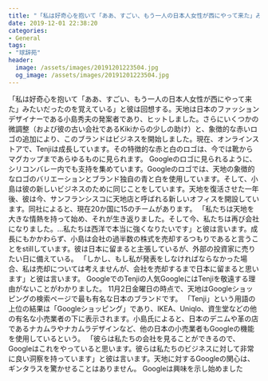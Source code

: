 ```yaml
---
title: "「私は好奇心を抱いて「ああ、すごい、もう一人の日本人女性が西にやって来た」みたいだったのを覚えている」と彼は回想する。"
date: 2019-12-01 22:38:20
categories:
- General
tags:
- "球辞苑"
header:
  image: /assets/images/20191201223504.jpg
  og_image: /assets/images/20191201223504.jpg
---
```


「私は好奇心を抱いて「ああ、すごい、もう一人の日本人女性が西にやって来た」みたいだったのを覚えている」と彼は回想する。天地は日本のファッションデザイナーである小島秀夫の発案者であり、ヒットしました。さらにいくつかの微調整（および彼の古い会社であるKikiからの少しの助け）と、象徴的な赤いロゴの追加により、このブランドはビジネスを開始しました。現在、オンラインストアで、Tenjiは成長しています。その特徴的な赤と白のロゴは、今では靴からマグカップまであらゆるものに見られます。 Googleのロゴに見られるように、シリコンバレー内でも支持を集めています。Googleのロゴでは、天地の象徴的なロゴのバリエーションとブランド独自の青と白を使用しています。そして、小島は彼の新しいビジネスのために同じことをしています。天地を復活させた一年後、彼は今、サンフランシスコに天地店と呼ばれる新しいオフィスを開設しています。同社によると、現在20か国に15のチームがあります。 「私たちは天地を大きな情熱を持って始め、それが生き返りました。そして今、私たちは再び会社になりました。...私たちは西洋で本当に強くなりたいです」と彼は言います。成長にもかかわらず、小島は会社の過半数の株式を売却するつもりであると言うことをstillしています。彼は日本に留まると主張しているが、外部の投資家に売りたい日に備えている。 「しかし、もし私が発表をしなければならなかった場合、私は売却については考えませんが、会社を売却するまで日本に留まると思います」と彼は言います。 GoogleでのTenjiの人気GoogleにはTenjiを敬遠する理由がないことがわかりました。 11月2日金曜日の時点で、天地はGoogleショッピングの検索ページで最も有名な日本のブランドです。 「Tenji」という用語の上位の結果は「Googleショッピング」であり、IKEA、Uniqlo、資生堂などの他の有名な小売業者の下に表示されます。小島氏によると、日本のデニムや革の店であるナカムラやナカムラデザインなど、他の日本の小売業者もGoogleの機能を使用しているという。 「彼らは私たちの会社を見ることができるので、Googleはこれをやっていると思います。彼らは私たちのビジネスに対して非常に良い洞察を持っています」と彼は言います。天地に対するGoogleの関心は、ギンタラスを驚かせることはありません。 Googleは興味を示し始めました
